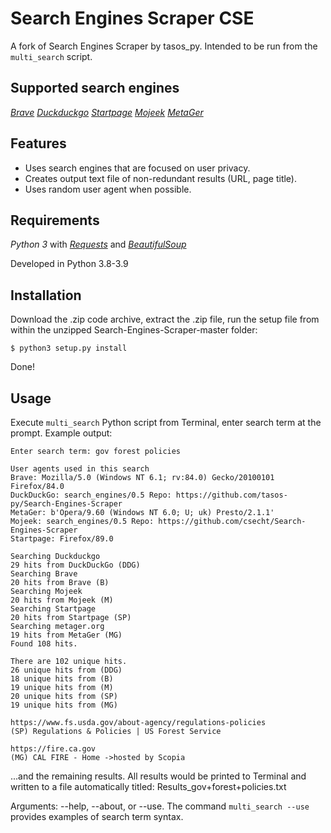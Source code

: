 # Search Engines Scraper CSE
A fork of Search Engines Scraper by tasos_py. Intended to be run from 
the `multi_search` script.
## Supported search engines  

_[Brave](https://brave.com)_
_[Duckduckgo](https://duckduckgo.com)_
_[Startpage](https://www.startpage.com)_
_[Mojeek](https://www.mojeek.com)_
_[MetaGer](https://metager.org)_

## Features  

 - Uses search engines that are focused on user privacy.
 - Creates output text file of non-redundant results (URL, page title).
 - Uses random user agent when possible.

## Requirements  

_Python 3_ with
_[Requests](http://docs.python-requests.org/en/master/)_ and
_[BeautifulSoup](https://www.crummy.com/software/BeautifulSoup/bs4/doc/)_ 

Developed in Python 3.8-3.9

## Installation  

Download the .zip code archive, extract the .zip file, run the setup file from within the unzipped Search-Engines-Scraper-master folder:

`$ python3 setup.py install`

Done!

## Usage  
Execute `multi_search` Python script from Terminal, enter search term at the prompt.
Example output:
```
Enter search term: gov forest policies

User agents used in this search
Brave: Mozilla/5.0 (Windows NT 6.1; rv:84.0) Gecko/20100101 Firefox/84.0
DuckDuckGo: search_engines/0.5 Repo: https://github.com/tasos-py/Search-Engines-Scraper
MetaGer: b'Opera/9.60 (Windows NT 6.0; U; uk) Presto/2.1.1'
Mojeek: search_engines/0.5 Repo: https://github.com/csecht/Search-Engines-Scraper
Startpage: Firefox/89.0

Searching Duckduckgo
29 hits from DuckDuckGo (DDG)
Searching Brave
20 hits from Brave (B)
Searching Mojeek
20 hits from Mojeek (M)
Searching Startpage
20 hits from Startpage (SP)
Searching metager.org
19 hits from MetaGer (MG)
Found 108 hits.

There are 102 unique hits.
26 unique hits from (DDG)
18 unique hits from (B)
19 unique hits from (M)
20 unique hits from (SP)
19 unique hits from (MG)

https://www.fs.usda.gov/about-agency/regulations-policies
(SP) Regulations & Policies | US Forest Service

https://fire.ca.gov
(MG) CAL FIRE - Home ->hosted by Scopia
```
...and the remaining results. All results would be printed to Terminal and written to a file automatically titled: Results_gov+forest+policies.txt

Arguments: --help, --about, or --use. The command `multi_search --use` provides examples of search term syntax.
